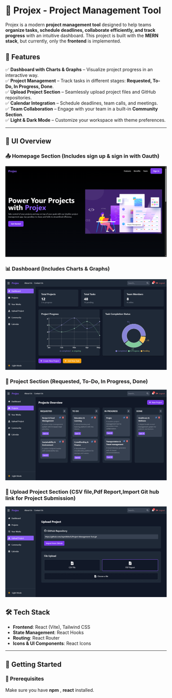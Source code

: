 # 🚀 Projex - Project Management Tool

Projex is a modern **project management tool** designed to help teams **organize tasks, schedule deadlines, collaborate efficiently, and track progress** with an intuitive dashboard. This project is built with the **MERN stack**, but currently, only the **frontend** is implemented.

## 🌟 Features

✅ **Dashboard with Charts & Graphs** – Visualize project progress in an interactive way.  
✅ **Project Management** – Track tasks in different stages: **Requested, To-Do, In Progress, Done**.  
✅ **Upload Project Section** – Seamlessly upload project files and GitHub repositories.  
✅ **Calendar Integration** – Schedule deadlines, team calls, and meetings.  
✅ **Team Collaboration** – Engage with your team in a built-in **Community Section**.  
✅ **Light & Dark Mode** – Customize your workspace with theme preferences.  

---

## 🎨 UI Overview

### 📤 Homepage Section (Includes sign up & sign in with Oauth)
![Home Page Section](1.png)

### 📊 Dashboard (Includes Charts & Graphs)
![Dashboard](2.png)

### 📂 Project Section (Requested, To-Do, In Progress, Done)
![Project Section](3.png)

### 📅 Upload Project Section (CSV file,Pdf Report,Import Git hub link for Project Submission)
![Upload Project Section](4.png)


## 🛠️ Tech Stack

- **Frontend**: React (Vite), Tailwind CSS  
- **State Management**: React Hooks  
- **Routing**: React Router  
- **Icons & UI Components**: React Icons   

---

## 🚀 Getting Started

### 🔧 Prerequisites

Make sure you have **npm** , **react** installed.





